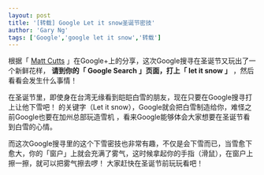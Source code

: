 ```yaml
---
layout: post
title: '[转载] Google Let it snow圣诞节密技'
author: 'Gary Ng'
tags: ['Google','google let it snow','转载']
---
```


  
 根据「 [Matt
Cutts](https://plus.google.com/109412257237874861202/posts/91DBE1gbkYP) 」在Google+上的分享，这次Google搜寻在圣诞节又玩出了一个新鲜花样， **请到你的「 Google
Search 」页面，打上「 let it snow 」** ，然后看看会发生什么事情！  

在圣诞节里，即使身在台湾无缘看到皑皑白雪的朋友，现在只要在Google搜寻打上让他下雪吧！ 的关键字（Let
it
snow），Google就会把白雪制造给你，难怪之前Google也要在加州总部玩造雪机 ，看来Google能够体会大家想要在圣诞节看到白雪的心情。  

而这次Google搜寻里的这个下雪密技也非常有趣，不仅是会下雪而已，当雪愈下愈大，你的「窗户」上就会充满了雾气，这时候拿起你的手指（滑鼠），在窗户上擦一擦，就可以把雾气擦去啰！ 大家赶快在圣诞节前玩玩看吧！  
  

